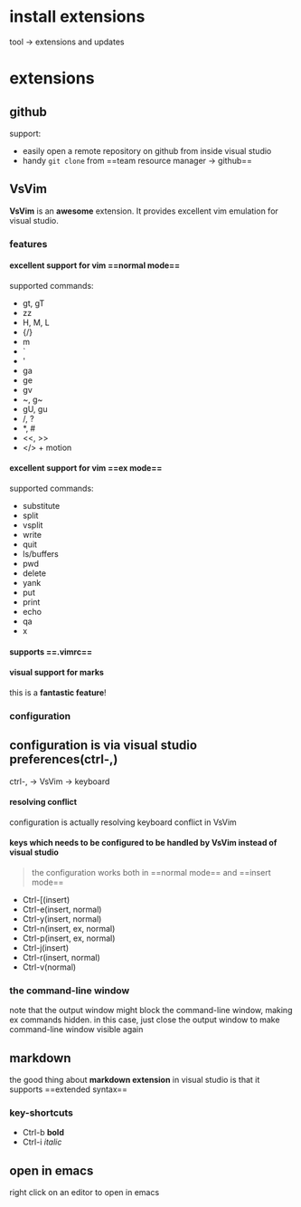 # install extensions
tool -> extensions and updates


# extensions

## github
support:
- easily open a remote repository on github from inside visual studio
- handy `git clone` from ==team resource manager -> github==

## VsVim
**VsVim** is an **awesome** extension.
It provides excellent vim emulation for visual studio.
### features
#### excellent support for vim ==normal mode==
supported commands:
- gt, gT
- zz
- H, M, L
- {/}
- m
- `
- '
- ga
- ge
- gv
- ~, g~
- gU, gu
- /, ?
- *, #
- <<, >>
- </> + motion
#### excellent support for vim ==ex mode==
supported commands:
- substitute
- split
- vsplit
- write
- quit
- ls/buffers
- pwd
- delete
- yank
- put
- print
- echo
- qa
- x
#### supports ==.vimrc==
#### visual support for marks
this is a **fantastic feature**!
### configuration
configuration is via visual studio preferences(**ctrl-,**) 
---
ctrl-, -> VsVim -> keyboard
#### resolving conflict
configuration is actually resolving keyboard conflict in VsVim
#### keys which needs to be configured to be handled by VsVim instead of visual studio
> the configuration works both in ==normal mode== and ==insert mode==
+ Ctrl-[(insert)
+ Ctrl-e(insert, normal)
+ Ctrl-y(insert, normal)
+ Ctrl-n(insert, ex, normal)
+ Ctrl-p(insert, ex, normal)
+ Ctrl-j(insert)
+ Ctrl-r(insert, normal)
+ Ctrl-v(normal)
### the command-line window
note that the output window might block the command-line window, making ex commands
hidden. in this case, just close the output window to make command-line window visible
again

## markdown
the good thing about **markdown extension** in visual studio is that it supports ==extended syntax==
### key-shortcuts
+ Ctrl-b **bold**
+ Ctrl-i *italic*

## open in emacs
right click on an editor to open in emacs
